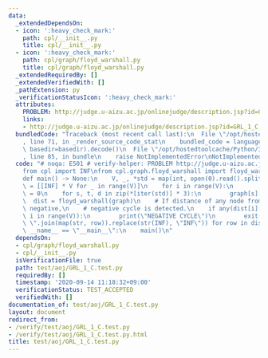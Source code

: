 ```yaml
---
data:
  _extendedDependsOn:
  - icon: ':heavy_check_mark:'
    path: cpl/__init__.py
    title: cpl/__init__.py
  - icon: ':heavy_check_mark:'
    path: cpl/graph/floyd_warshall.py
    title: cpl/graph/floyd_warshall.py
  _extendedRequiredBy: []
  _extendedVerifiedWith: []
  _pathExtension: py
  _verificationStatusIcon: ':heavy_check_mark:'
  attributes:
    PROBLEM: http://judge.u-aizu.ac.jp/onlinejudge/description.jsp?id=GRL_1_C
    links:
    - http://judge.u-aizu.ac.jp/onlinejudge/description.jsp?id=GRL_1_C
  bundledCode: "Traceback (most recent call last):\n  File \"/opt/hostedtoolcache/Python/3.9.0/x64/lib/python3.9/site-packages/onlinejudge_verify/documentation/build.py\"\
    , line 71, in _render_source_code_stat\n    bundled_code = language.bundle(stat.path,\
    \ basedir=basedir).decode()\n  File \"/opt/hostedtoolcache/Python/3.9.0/x64/lib/python3.9/site-packages/onlinejudge_verify/languages/python.py\"\
    , line 85, in bundle\n    raise NotImplementedError\nNotImplementedError\n"
  code: "# noqa: E501 # verify-helper: PROBLEM http://judge.u-aizu.ac.jp/onlinejudge/description.jsp?id=GRL_1_C\n\
    from cpl import INF\nfrom cpl.graph.floyd_warshall import floyd_warshall\n\n\n\
    def main() -> None:\n    V, _, *std = map(int, open(0).read().split())\n    graph\
    \ = [[INF] * V for _ in range(V)]\n    for i in range(V):\n        graph[i][i]\
    \ = 0\n    for s, t, d in zip(*[iter(std)] * 3):\n        graph[s][t] = d\n  \
    \  dist = floyd_warshall(graph)\n    # If distance of any node from itself is\
    \ negative,\n    # negative cycle is detected.\n    if any(dist[i][i] < 0 for\
    \ i in range(V)):\n        print(\"NEGATIVE CYCLE\")\n        exit()\n    [print(\"\
    \ \".join(map(str, row)).replace(str(INF), \"INF\")) for row in dist]\n\n\nif\
    \ __name__ == \"__main__\":\n    main()\n"
  dependsOn:
  - cpl/graph/floyd_warshall.py
  - cpl/__init__.py
  isVerificationFile: true
  path: test/aoj/GRL_1_C.test.py
  requiredBy: []
  timestamp: '2020-09-14 11:18:32+09:00'
  verificationStatus: TEST_ACCEPTED
  verifiedWith: []
documentation_of: test/aoj/GRL_1_C.test.py
layout: document
redirect_from:
- /verify/test/aoj/GRL_1_C.test.py
- /verify/test/aoj/GRL_1_C.test.py.html
title: test/aoj/GRL_1_C.test.py
---
```

